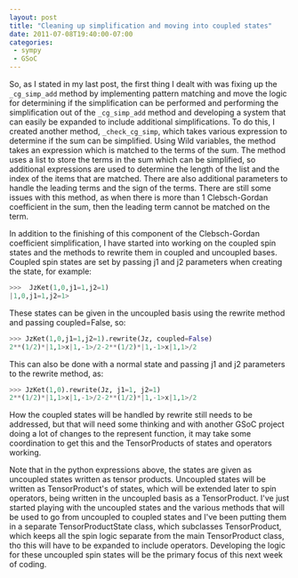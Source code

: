 ```yaml
---
layout: post
title: "Cleaning up simplification and moving into coupled states"
date: 2011-07-08T19:40:00-07:00
categories:
 - sympy
 - GSoC
---
```


So, as I stated in my last post, the first thing I dealt with was fixing up the
`_cg_simp_add` method by implementing pattern matching and move the logic for
determining if the simplification can be performed and performing the
simplification out of the `_cg_simp_add` method and developing a system that
can easily be expanded to include additional simplifications. To do this, I
created another method, `_check_cg_simp`, which takes various expression to
determine if the sum can be simplified. Using Wild variables, the method takes
an expression which is matched to the terms of the sum. The method uses a list
to store the terms in the sum which can be simplified, so additional
expressions are used to determine the length of the list and the index of the
items that are matched.  There are also additional parameters to handle the
leading terms and the sign of the terms. There are still some issues with this
method, as when there is more than 1 Clebsch-Gordan coefficient in the sum,
then the leading term cannot be matched on the term.

In addition to the finishing of this component of the Clebsch-Gordan
coefficient simplification, I have started into working on the coupled spin
states and the methods to rewrite them in coupled and uncoupled bases. Coupled
spin states are set by passing j1 and j2 parameters when creating the state,
for example:
``` python
>>>  JzKet(1,0,j1=1,j2=1)
|1,0,j1=1,j2=1>
```

These states can be given in the uncoupled basis using the rewrite method and
passing coupled=False, so:
``` python
>>> JzKet(1,0,j1=1,j2=1).rewrite(Jz, coupled=False)
2**(1/2)*|1,1>x|1,-1>/2-2**(1/2)*|1,-1>x|1,1>/2
```
This can also be done with a normal state and passing j1 and j2
parameters to the rewrite method, as:
``` python
>>> JzKet(1,0).rewrite(Jz, j1=1, j2=1)
2**(1/2)*|1,1>x|1,-1>/2-2**(1/2)*|1,-1>x|1,1>/2
```
How the coupled states will be handled by rewrite still needs to be addressed,
but that will need some thinking and with another GSoC project doing a lot of
changes to the represent function, it may take some coordination to get this
and the TensorProducts of states and operators working.

Note that in the python expressions above, the states are given as uncoupled
states written as tensor products. Uncoupled states will be written as
TensorProduct's of states, which will be extended later to spin operators,
being written in the uncoupled basis as a TensorProduct. I've just started
playing with the uncoupled states and the various methods that will be used to
go from uncoupled to coupled states and I've been putting them in a separate
TensorProductState class, which subclasses TensorProduct, which keeps all the
spin logic separate from the main TensorProduct class, tho this will have to be
expanded to include operators. Developing the logic for these uncoupled spin
states will be the primary focus of this next week of
coding.
